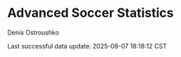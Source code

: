 # Advanced Soccer Statistics
Denis Ostroushko

<!-- gfm -->

Last successful data update: 2025-08-07 18:18:12 CST
